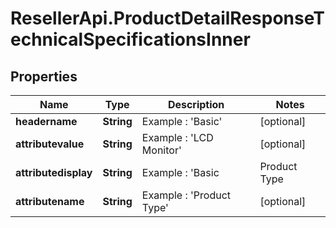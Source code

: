 # ResellerApi.ProductDetailResponseTechnicalSpecificationsInner

## Properties

Name | Type | Description | Notes
------------ | ------------- | ------------- | -------------
**headername** | **String** | Example : &#39;Basic&#39; | [optional] 
**attributevalue** | **String** | Example : &#39;LCD Monitor&#39; | [optional] 
**attributedisplay** | **String** | Example : &#39;Basic|Product Type|LCD Monitor&#39; | [optional] 
**attributename** | **String** | Example : &#39;Product Type&#39; | [optional] 


